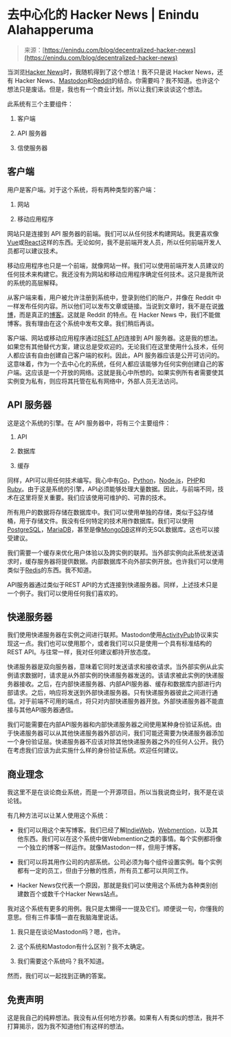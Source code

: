 <!--yml

类别：未分类

日期：2024-05-27 14:42:11

-->

# 去中心化的 Hacker News | Enindu Alahapperuma

> 来源：[https://enindu.com/blog/decentralized-hacker-news](https://enindu.com/blog/decentralized-hacker-news)

当浏览[Hacker News](https://news.ycombinator.com)时，我随机得到了这个想法！我不只是说 Hacker News，还有 Hacker News、[Mastodon](https://joinmastodon.org)和[Reddit](https://www.reddit.com)的结合。你需要吗？我不知道。也许这个想法只是废话。但是，我也有一个商业计划。所以让我们来谈谈这个想法。

此系统有三个主要组件：

1.  客户端

1.  API 服务器

1.  信使服务器

## 客户端

用户是客户端。对于这个系统，将有两种类型的客户端：

1.  网站

1.  移动应用程序

网站只是连接到 API 服务器的前端。我们可以从任何技术构建网站。我更喜欢像[Vue](https://vuejs.org)或[React](https://react.dev)这样的东西。无论如何，我不是前端开发人员，所以任何前端开发人员都可以建议技术。

移动应用程序也只是一个前端，就像网站一样。我们可以使用前端开发人员建议的任何技术来构建它。我还没有为网站和移动应用程序确定任何技术。这只是我所说的系统的高层解释。

从客户端来看，用户被允许注册到系统中，登录到他们的账户，并像在 Reddit 中一样发布任何内容。所以他们可以发布文章或链接。当说到文章时，我不是在说[微博](https://en.wikipedia.org/wiki/Microblogging)，而是真正的[博客](https://en.wikipedia.org/wiki/Blog)。这就是 Reddit 的特点。在 Hacker News 中，我们不能做博客。我有理由在这个系统中发布文章。我们稍后再谈。

客户端、网站或移动应用程序通过[REST API](https://en.wikipedia.org/wiki/REST)连接到 API 服务器。这是我的想法。如果您有其他替代方案，建议总是受欢迎的。无论我们在这里使用什么技术，任何人都应该有自由创建自己客户端的权利。因此，API 服务器应该是公开可访问的。这意味着，作为一个去中心化的系统，任何人都应该能够为任何实例创建自己的客户端。这应该是一个开放的网络。这就是我心中所想的。如果实例所有者需要使其实例变为私有，则应将其托管在私有网络中，外部人员无法访问。

## API 服务器

这是这个系统的引擎。在 API 服务器中，将有三个主要组件：

1.  API

1.  数据库

1.  缓存

同样，API可以用任何技术编写。我心中有[Go](https://go.dev)，[Python](https://www.python.org)，[Node.js](https://nodejs.org/en)，[PHP](https://www.php.net)和[Ruby](https://www.ruby-lang.org)。由于这是系统的引擎，API必须能够处理大量数据。因此，与前端不同，技术在这里将至关重要。我们应该使用可维护的、可靠的技术。

所有用户的数据将存储在数据库中。我们可以使用单独的存储，类似于[S3](https://aws.amazon.com/s3)存储桶，用于存储文件。我没有任何特定的技术用作数据库。我们可以使用[PostgreSQL](https://www.postgresql.org)，[MariaDB](https://mariadb.org)，甚至是像[MongoDB](https://www.mongodb.com)这样的无SQL数据库。这也可以接受建议。

我们需要一个缓存来优化用户体验以及跨实例的联邦。当外部实例向此系统发送请求时，缓存服务器将提供数据。内部数据库不向外部实例开放。也许我们可以使用类似于[Redis](https://redis.io)的东西。我不知道。

API服务器通过类似于REST API的方式连接到快递服务器。同样，上述技术只是一个例子。我们可以使用任何我们喜欢的。

## 快递服务器

我们使用快递服务器在实例之间进行联邦。Mastodon使用[ActivityPub](https://www.w3.org/TR/activitypub)协议来实现这一点。我们也可以使用那个，或者我们可以只是使用一个具有标准结构的REST API。与往常一样，我对任何建议都持开放态度。

快递服务器是双向服务器，意味着它同时发送请求和接收请求。当外部实例从此实例请求数据时，请求是从外部实例的快递服务器发送的。该请求被此实例的快递服务器接收。之后，在内部快递服务器、内部API服务器、缓存和数据库内部进行内部请求。之后，响应将发送到外部快递服务器。只有快递服务器彼此之间进行通信。对于前端不可用的端点，将只对内部快递服务器开放。外部快递服务器不能直接与其他API服务器通信。

我们可能需要在内部API服务器和内部快递服务器之间使用某种身份验证系统。由于快递服务器可以从其他快递服务器外部访问，我们可能还需要为快递服务器添加一个身份验证层。快递服务器不应该对除其他快递服务器之外的任何人公开。我仍在考虑我们应该为此实施什么样的身份验证系统。欢迎任何建议。

## 商业理念

我这里不是在谈论商业系统，而是一个开源项目。所以当我说商业时，我不是在谈论钱。

有几种方法可以让某人使用这个系统：

+   我们可以用这个来写博客。我们已经了解[IndieWeb](https://indieweb.org)，[Webmention](https://www.w3.org/TR/webmention)，以及其他东西。我们可以在这个系统中做Webmention之类的事情。每个实例都将像一个独立的博客一样运作。就像Mastodon一样，但用于博客。

+   我们可以将其用作公司的内部系统。公司必须为每个组件设置实例。每个实例都有一定的员工，但由于分散的性质，所有员工都可以共同工作。

+   Hacker News仅代表一个原因，那就是我们可以使用这个系统为各种类别创建数百个或数千个Hacker News站点。

我对这个系统有更多的用例。我只是太懒得一一提及它们。顺便说一句，你懂我的意思。但有三件事情一直在我脑海里说话。

1.  我只是在谈论Mastodon吗？嗯，也许。

1.  这个系统和Mastodon有什么区别？我不太确定。

1.  我们需要这个系统吗？我不知道。

然而，我们可以一起找到正确的答案。

## 免责声明

这是我自己的纯粹想法。我没有从任何地方抄袭。如果有人有类似的想法，我并不打算揭示，因为我不知道他们有这样的想法。
